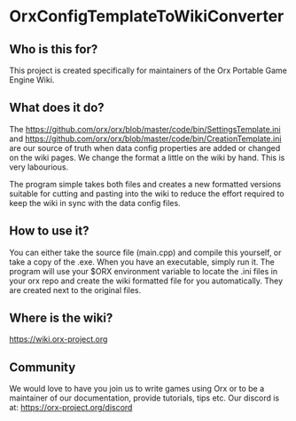 # OrxConfigTemplateToWikiConverter

## Who is this for?

This project is created specifically for maintainers of the Orx Portable Game Engine Wiki.

## What does it do?

The https://github.com/orx/orx/blob/master/code/bin/SettingsTemplate.ini and https://github.com/orx/orx/blob/master/code/bin/CreationTemplate.ini are our source of truth when data config properties are added or changed on the wiki pages. We change the format a little on the wiki by hand. This is very labourious.

The program simple takes both files and creates a new formatted versions suitable for cutting and pasting into the wiki to reduce the effort required to keep the wiki in sync with the data config files.

## How to use it?

You can either take the source file (main.cpp) and compile this yourself, or take a copy of the .exe. When you have an executable, simply run it. The program will use your $ORX environment variable to locate the .ini files in your orx repo and create the wiki formatted file for you automatically. They are created next to the original files.

## Where is the wiki?

https://wiki.orx-project.org

## Community

We would love to have you join us to write games using Orx or to be a maintainer of our documentation, provide tutorials, tips etc. Our discord is at: https://orx-project.org/discord